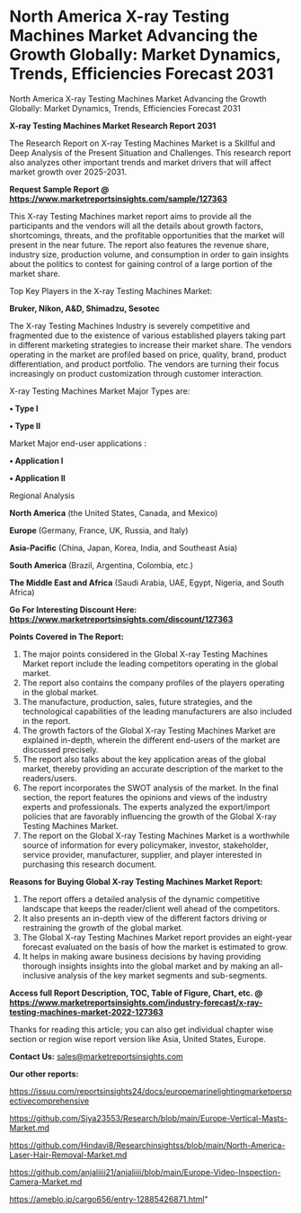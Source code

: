 # North America X-ray Testing Machines Market Advancing the Growth Globally: Market Dynamics, Trends, Efficiencies Forecast 2031
North America X-ray Testing Machines Market Advancing the Growth Globally: Market Dynamics, Trends, Efficiencies Forecast 2031

<strong>X-ray Testing Machines Market Research Report 2031</strong>

The Research Report on X-ray Testing Machines Market is a Skillful and Deep Analysis of the Present Situation and Challenges. This research report also analyzes other important trends and market drivers that will affect market growth over 2025-2031.

<strong>Request Sample Report @ <a href=https://www.marketreportsinsights.com/sample/127363>https://www.marketreportsinsights.com/sample/127363</a></strong>

This X-ray Testing Machines market report aims to provide all the participants and the vendors will all the details about growth factors, shortcomings, threats, and the profitable opportunities that the market will present in the near future. The report also features the revenue share, industry size, production volume, and consumption in order to gain insights about the politics to contest for gaining control of a large portion of the market share.

Top Key Players in the X-ray Testing Machines Market:

<strong>Bruker, Nikon, A&D, Shimadzu, Sesotec</strong>

The X-ray Testing Machines Industry is severely competitive and fragmented due to the existence of various established players taking part in different marketing strategies to increase their market share. The vendors operating in the market are profiled based on price, quality, brand, product differentiation, and product portfolio. The vendors are turning their focus increasingly on product customization through customer interaction.

X-ray Testing Machines Market Major Types are:

<strong>• Type I

• Type II</strong>

Market Major end-user applications :

<strong>• Application I

• Application II</strong>

Regional Analysis

</u><strong><b>North America</b></strong> (the United States, Canada, and Mexico)

<strong><b>Europe </b></strong>(Germany, France, UK, Russia, and Italy)

<strong><b>Asia-Pacific</b></strong> (China, Japan, Korea, India, and Southeast Asia)

<strong><b>South America</b></strong> (Brazil, Argentina, Colombia, etc.)

<strong><b>The Middle East and Africa</b></strong> (Saudi Arabia, UAE, Egypt, Nigeria, and South Africa)

<strong>Go For Interesting Discount Here: <a href=https://www.marketreportsinsights.com/discount/127363>https://www.marketreportsinsights.com/discount/127363</a></strong>

<strong>Points Covered in The Report:</strong>
<ol>
  <li>The major points considered in the Global X-ray Testing Machines Market report include the leading competitors operating in the global market.</li>
  <li>The report also contains the company profiles of the players operating in the global market.</li>
  <li>The manufacture, production, sales, future strategies, and the technological capabilities of the leading manufacturers are also included in the report.</li>
  <li>The growth factors of the Global X-ray Testing Machines Market are explained in-depth, wherein the different end-users of the market are discussed precisely.</li>
  <li>The report also talks about the key application areas of the global market, thereby providing an accurate description of the market to the readers/users.</li>
  <li>The report incorporates the SWOT analysis of the market. In the final section, the report features the opinions and views of the industry experts and professionals. The experts analyzed the export/import policies that are favorably influencing the growth of the Global X-ray Testing Machines Market.</li>
  <li>The report on the Global X-ray Testing Machines Market is a worthwhile source of information for every policymaker, investor, stakeholder, service provider, manufacturer, supplier, and player interested in purchasing this research document.</li>
</ol>
<strong>Reasons for Buying Global X-ray Testing Machines Market Report:</strong>

<ol>
  <li>The report offers a detailed analysis of the dynamic competitive landscape that keeps the reader/client well ahead of the competitors.</li>
  <li>It also presents an in-depth view of the different factors driving or restraining the growth of the global market.</li>
  <li>The Global X-ray Testing Machines Market report provides an eight-year forecast evaluated on the basis of how the market is estimated to grow.</li>
  <li>It helps in making aware business decisions by having providing thorough insights insights into the global market and by making an all-inclusive analysis of the key market segments and sub-segments.</li>
</ol>
<strong>Access full Report Description, TOC, Table of Figure, Chart, etc. @ <a href=https://www.marketreportsinsights.com/industry-forecast/x-ray-testing-machines-market-2022-127363>https://www.marketreportsinsights.com/industry-forecast/x-ray-testing-machines-market-2022-127363</a></strong>


Thanks for reading this article; you can also get individual chapter wise section or region wise report version like Asia, United States, Europe.

<strong>Contact Us:</strong>
sales@marketreportsinsights.com

<strong>Our other reports:</strong>

<a href=https://issuu.com/reportsinsights24/docs/europemarinelightingmarketperspectivecomprehensive>https://issuu.com/reportsinsights24/docs/europemarinelightingmarketperspectivecomprehensive</a>

<a href=https://github.com/Siya23553/Research/blob/main/Europe-Vertical-Masts-Market.md>https://github.com/Siya23553/Research/blob/main/Europe-Vertical-Masts-Market.md</a>

<a href=https://github.com/Hindavi8/Researchinsightss/blob/main/North-America-Laser-Hair-Removal-Market.md>https://github.com/Hindavi8/Researchinsightss/blob/main/North-America-Laser-Hair-Removal-Market.md</a>

<a href=https://github.com/anjaliiii21/anjaliiii/blob/main/Europe-Video-Inspection-Camera-Market.md>https://github.com/anjaliiii21/anjaliiii/blob/main/Europe-Video-Inspection-Camera-Market.md</a>

<a href=https://ameblo.jp/cargo656/entry-12885426871.html>https://ameblo.jp/cargo656/entry-12885426871.html</a>"

